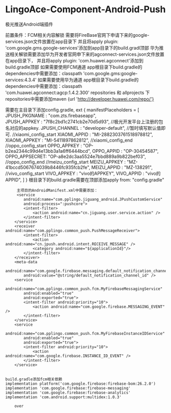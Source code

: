 # LingoAce-Component-Android-Push
极光推送Android端插件

前置条件：FCM相关内容解锁 需要将FireBase官网下申请下来的google-services.json文件放置在app目录下
并且将apply plugin: 'com.google.gms.google-services'添加到app目录下的build.gradl顶部
华为推送相关解锁需要添加华为开发者官网申下来的agconnect-services.json文件放置在app目录下，
并且将apply plugin: 'com.huawei.agconnect'添加到build.gradle顶部
如果需要使用FCM通道 app根目录下build.gradle的dependencies中需要添加：classpath 'com.google.gms:google-services:4.3.4'
如果需要使用华为通道 app根目录下build.gradle的dependencies中需要添加：classpath 'com.huawei.agconnect:agcp:1.4.2.300' 
repositories 和 allprojects 下repositories中需要添加maven {url 'http://developer.huawei.com/repo/'}

需要在主目录下添加config.gradle,
ext {
    manifestPlaceholders = [
            JPUSH_PKGNAME : "com.zts.firebaseapp",  
            JPUSH_APPKEY : "7f8c2bd1c2741cb2e70d5d93", //极光开发平台上注册的包名对应的appkey.
            JPUSH_CHANNEL : "developer-default", //暂时填写默认值即可.
            //xiaomi_config_start
            XIAOMI_APPID  : "MI-2882303761518978812",
            XIAOMI_APPKEY : "MI-5411897862812",
            //xiaomi_config_end
            //oppo_config_start
            OPPO_APPKEY   : "OP-b2ea2344c99d4e13bb3a1a6ff6444bcd",
            OPPO_APPID    : "OP-30454587",
            OPPO_APPSECRET: "OP-a8e2dc3aa5524e7bbd889a9b822bef03",
            //oppo_config_end
            //meizu_config_start
            MEIZU_APPKEY  : "MZ-41bccd5067674039b8446fc935fcb2fe",
            MEIZU_APPID   : "MZ-138291",
            //vivo_config_start
            VIVO_APPKEY   : "vivo的APPKEY",
            VIVO_APPID    : "vivo的APPID",
    ]
}
根目录下的build.gradle需要在顶部添加apply from: "config.gradle"

         主项目的AndroidManifest.xml中需要添加：
         <service
            android:name="com.pplingo.jiguang_android.JPushCustomService"
            android:process=":pushcore">
            <intent-filter>
                <action android:name="cn.jiguang.user.service.action" />
            </intent-filter>
        </service>
        <receiver android:name="com.pplingo.common_push.PushMessageReceiver">
            <intent-filter>
                <action android:name="cn.jpush.android.intent.RECEIVE_MESSAGE" />
                <category android:name="${applicationId}"/>
            </intent-filter>
        </receiver>
        <meta-data
            android:name="com.google.firebase.messaging.default_notification_channel"
            android:value="@string/default_notification_channel_id" />
        <service
            android:name="com.pplingo.common_push.fcm.MyFirebaseMessagingService"
            android:enabled="true"
            android:exported="true">
            <intent-filter android:priority="10">
                <action android:name="com.google.firebase.MESSAGING_EVENT" />
            </intent-filter>
        </service>
        <service
            android:name="com.pplingo.common_push.fcm.MyFirebaseInstanceIDService"
            android:enabled="true"
            android:exported="true">
            <intent-filter android:priority="10">
                <action android:name="com.google.firebase.INSTANCE_ID_EVENT" />
            </intent-filter>
        </service>
        
        
    build.gradle添加fcm相关依赖
    implementation platform('com.google.firebase:firebase-bom:26.2.0')
    implementation 'com.google.firebase:firebase-messaging'
    implementation 'com.google.firebase:firebase-analytics'
    implementation 'com.android.support:multidex:1.0.3'
        
        over


